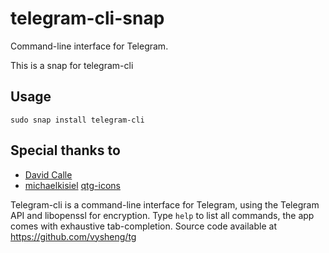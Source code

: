 # telegram-cli-snap
Command-line interface for Telegram.

This is a snap for telegram-cli


Usage
-----

```
sudo snap install telegram-cli
```

Special thanks to
-----

- [David Calle](https://github.com/caldav)
- [michaelkisiel](https://github.com/michaelkisiel) [qtg-icons](https://github.com/michaelkisiel/qtg-icons)



Telegram-cli is a command-line interface for Telegram, using the Telegram 
  API and libopenssl for encryption. Type `help` to list all commands, the app
  comes with exhaustive tab-completion.
  Source code available at https://github.com/vysheng/tg
  
  
